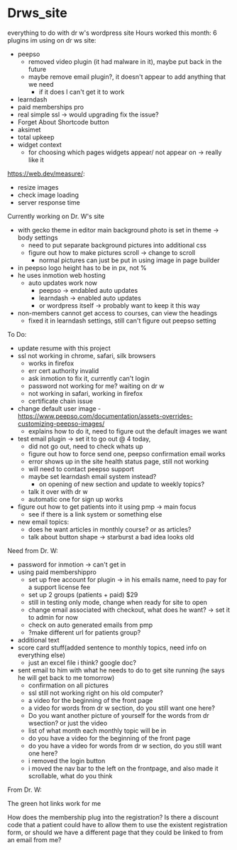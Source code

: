 # Drws_site
everything to do with dr w's wordpress site
 Hours worked this month: 6
plugins im using on dr ws site:

- peepso
	- removed video plugin (it had malware in it), maybe put back in the future 
	- maybe remove email plugin?, it doesn't appear to add anything that we need 
		- if it does I can't get it to work
- learndash 
- paid memberships pro
- real simple ssl -> would upgrading fix the issue?
- Forget About Shortcode button 
- aksimet
- total upkeep
- widget context 
	- for choosing which pages widgets appear/ not appear on -> really like it

https://web.dev/measure/:
- resize images
- check image loading
- server response time

Currently working on Dr. W's site

- with gecko theme in editor main background photo is set in theme -> body settings
	- need to put separate background pictures into additional css
	- figure out how to make pictures scroll -> change to scroll
		- normal pictures can just be put in using image in page builder
- in peepso logo height has to be in px, not %
- he uses inmotion web hosting
	- auto updates work now
		- peepso -> endabled auto updates
		- learndash -> enabled auto updates
		- or wordpress itself -> probably want to keep it this way 
- non-members cannot get access to courses, can view the headings 
 	- fixed it in learndash settings, still can't figure out peepso setting

To Do:

- update resume with this project
- ssl not working in chrome, safari, silk browsers
	- works in firefox
	- err cert authority invalid
	- ask inmotion to fix it, currently can't login 
	- password not working for me? waiting on dr w
	- not working in safari, working in firefox 
	- certificate chain issue
- change default user image
	-https://www.peepso.com/documentation/assets-overrides-customizing-peepso-images/ 
	- explains how to do it, need to figure out the default images we want
- test email plugin -> set it to go out @ 4 today, 
	- did not go out, need to check whats up
	- figure out how to force send one, peepso confirmation email works
	- error shows up in the site health status page, still not working
	- will need to contact peepso support
	- maybe set learndash email system instead?
		- on opening of new section and update to weekly topics?
	- talk it over with dr w
	- automatic one for sign up works
- figure out how to get patients into it using pmp -> main focus
	- see if there is a link system or something else
-  new email topics:
	- does he want articles in monthly course? or as articles? 
	- talk about button shape -> starburst a bad idea looks old


Need from Dr. W:
- password for inmotion -> can't get in
- using paid membershippro 
	- set up free account for plugin -> in his emails name, need to pay for a support license fee
	- set up 2 groups (patients + paid) $29
	- still in testing only mode, change when ready for site to open
	- change email associated with checkout, what does he want? -> set it to admin for now
	- check on auto generated emails from pmp
	- ?make different url for patients group?
- additional text	
- score card stuff(added sentence to monthly topics, need info on everything else)
	- just an excel file i think? google doc?
- sent email to him with what he needs to do to get site running (he says he will get back to me tomorrow)
	- confirmation on all pictures
	- ssl still not working right on his old computer?
	- a video for the beginning of the front page
	- a video for words from dr w section, do you still want one here?
	- Do you want another picture of yourself for the  words from dr wsection? or just the video
	- list of what month each monthly topic will be in
	- do you have a video for the beginning of the front page
	- do you have a video for words from dr w section, do you still want one here?
	- i removed the login button
	- i moved the nav bar to the left on the frontpage, and also made it scrollable, what do you think

From Dr. W:
     




The green hot links work for me

How does the membership plug into the registration? Is there a discount code that a patient could have to allow them to use the existent registration form, or should we have a different page that they could be linked to from an email from me?
